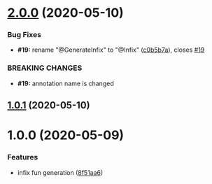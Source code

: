 # [2.0.0](https://github.com/driver733/infix-functions-generator/compare/v1.0.1...v2.0.0) (2020-05-10)


### Bug Fixes

* **#19:** rename "@GenerateInfix" to "@Infix" ([c0b5b7a](https://github.com/driver733/infix-functions-generator/commit/c0b5b7af86f2bd003a5eb3943a8b25d3faad1c09)), closes [#19](https://github.com/driver733/infix-functions-generator/issues/19)


### BREAKING CHANGES

* **#19:** annotation name is changed

## [1.0.1](https://github.com/driver733/infix-functions-generator/compare/1.0.0...1.0.1) (2020-05-10)

# 1.0.0 (2020-05-09)


### Features

* infix fun generation ([8f51aa6](https://github.com/driver733/infix-functions-generator/commit/8f51aa6a05e8e9c8f3af15e50d75cc9cd3fc0aec))
